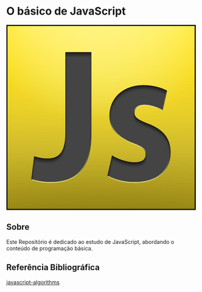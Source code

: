 # O básico de JavaScript
![JavaScript](https://github.com/edsondearaujo/javascript_basic/blob/develop/docs/imagens/js_logo.png)

## Sobre
Este Repositório é dedicado ao estudo de JavaScript, abordando o conteúdo de programação básica.


## Referência Bibliográfica
[javascript-algorithms](https://github.com/trekhleb/javascript-algorithms)